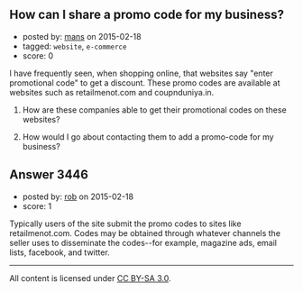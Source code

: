 ## How can I share a promo code for my business?

- posted by: [mans](https://stackexchange.com/users/4486740/mans) on 2015-02-18
- tagged: `website`, `e-commerce`
- score: 0

I have frequently seen, when shopping online, that websites say "enter promotional code" to get a discount. These promo codes are available at websites such as retailmenot.com and coupnduniya.in.

1. How are these companies able to get their promotional codes on these websites?

2. How would I go about contacting them to add a promo-code for my business?




## Answer 3446

- posted by: [rob](https://stackexchange.com/users/19190/rob) on 2015-02-18
- score: 1

Typically users of the site submit the promo codes to sites like retailmenot.com. Codes may be obtained through whatever channels the seller uses to disseminate the codes--for example, magazine ads, email lists, facebook, and twitter.



---

All content is licensed under [CC BY-SA 3.0](https://creativecommons.org/licenses/by-sa/3.0/).
